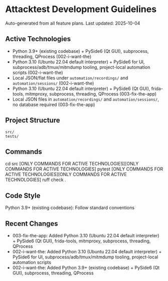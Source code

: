 # Attacktest Development Guidelines

Auto-generated from all feature plans. Last updated: 2025-10-04

## Active Technologies
- Python 3.9+ (existing codebase) + PySide6 (Qt GUI), subprocess, threading, QProcess (002-i-want-the)
- Python 3.10 (Ubuntu 22.04 default interpreter) + PySide6 for UI, subprocess/adb/tmux/mitmdump tooling, project-local automation scripts (002-i-want-the)
- Local JSON/flat files under `automation/recordings/` and `automation/sessions/` (002-i-want-the)
- Python 3.10 (Ubuntu 22.04 default interpreter) + PySide6 (Qt GUI), frida-tools, mitmproxy, subprocess, threading, QProcess (003-fix-the-app)
- Local JSON files in `automation/recordings/` and `automation/sessions/`, no database required (003-fix-the-app)

## Project Structure
```
src/
tests/
```

## Commands
cd src [ONLY COMMANDS FOR ACTIVE TECHNOLOGIES][ONLY COMMANDS FOR ACTIVE TECHNOLOGIES] pytest [ONLY COMMANDS FOR ACTIVE TECHNOLOGIES][ONLY COMMANDS FOR ACTIVE TECHNOLOGIES] ruff check .

## Code Style
Python 3.9+ (existing codebase): Follow standard conventions

## Recent Changes
- 003-fix-the-app: Added Python 3.10 (Ubuntu 22.04 default interpreter) + PySide6 (Qt GUI), frida-tools, mitmproxy, subprocess, threading, QProcess
- 002-i-want-the: Added Python 3.10 (Ubuntu 22.04 default interpreter) + PySide6 for UI, subprocess/adb/tmux/mitmdump tooling, project-local automation scripts
- 002-i-want-the: Added Python 3.9+ (existing codebase) + PySide6 (Qt GUI), subprocess, threading, QProcess

<!-- MANUAL ADDITIONS START -->
<!-- MANUAL ADDITIONS END -->
